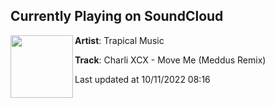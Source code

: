 ## Currently Playing on SoundCloud

[<img align="left" width="100" src="https://i1.sndcdn.com/artworks-dl4AJkUzNf8zV7U4-kBshCg-t500x500.jpg">](https://soundcloud.com/trapicalmusic/move)

**Artist**: Trapical Music 

**Track**: Charli XCX - Move Me (Meddus Remix)

Last updated at 10/11/2022 08:16
